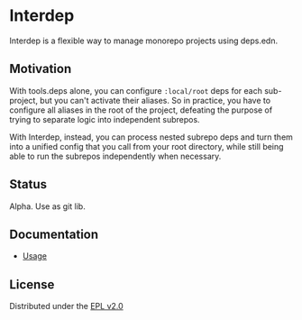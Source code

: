 # Interdep

Interdep is a flexible way to manage monorepo projects using deps.edn. 

## Motivation

With tools.deps alone, you can configure `:local/root` deps for each sub-project, but you can't activate their aliases. So in practice, you have to configure all aliases in the root of the project, defeating the purpose of trying to separate logic into independent subrepos.

With Interdep, instead, you can process nested subrepo deps and turn them into a unified config that you call from your root directory, while still being able to run the subrepos independently when necessary.

## Status

Alpha. Use as git lib.

## Documentation

- [Usage](/docs/usage.md)

## License

Distributed under the [EPL v2.0](LICENSE)
